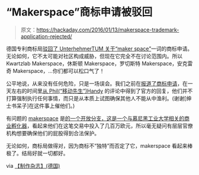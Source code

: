 # “Makerspace”商标申请被驳回

> 原文：<https://hackaday.com/2016/01/13/makerspace-trademark-application-rejected/>

德国专利商标局[驳回了 UnterhehmerTUM 关于“maker space”](https://register.dpma.de/DPMAregister/marke/register/3020151019538/DE)一词的商标申请。无论如何，它不太可能对社区构成威胁，但现在它完全不在讨论范围内。所以 Kwartzlab Makerspace，休斯顿 Makerspace，罗切斯特 Makerspace，安克雷奇 Makerspace，…你们都可以松口气了！

公平地说，从来没有任何危险，只是一场误会。我们之前在[报道了商标申请](http://hackaday.com/2015/05/05/trademarking-makerspace/)，在一天左右的时间里[从 Phil(“移动先生”)Handy](http://hackaday.com/2015/05/05/trademarking-makerspace/#comment-2555616) 的评论中得到了官方的回复，他们并不打算强制执行任何事情，而只是从本质上试图确保其他人不能从中渔利。(谢谢[绅士书呆子]在这件事上催他们。)

有问题的 [makerspace](http://www.maker-space.de/) 是[的一个开放分支，这是一个与慕尼黑工业大学相关的商业孵化器](https://www.unternehmertum.de/index.html)，看起来他们在这笔交易中投入了几百万欧元，所以毫无疑问有层层官僚机构想要确保他们的屁股得到合法保护。

无论如何，商标局做得对，因为商标不“独特”而否定了它，makerspace 看起来棒极了。结局好就一切都好。

via [【制作杂志】(德国)](http://www.heise.de/make/meldung/Deutsches-Patent-und-Markenamt-Der-Begriff-Maker-Space-bleibt-frei-3068999.html)